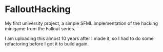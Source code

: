 # FalloutHacking
My first university project, a simple SFML implementation of the hacking minigame from the Fallout series.

I am uploading this almost 10 years after I made it, so I had to do some refactoring before I got it to build again.
